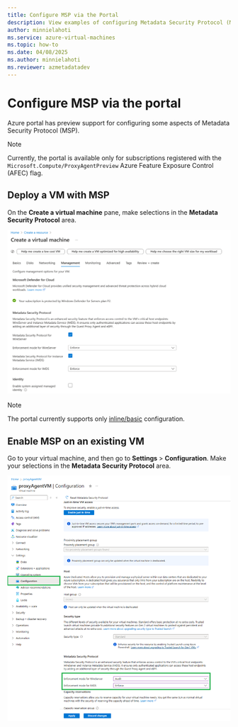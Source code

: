 ```yaml
---
title: Configure MSP via the Portal
description: View examples of configuring Metadata Security Protocol (MSP) for a new or existing virtual machine via the Azure portal.
author: minnielahoti
ms.service: azure-virtual-machines
ms.topic: how-to
ms.date: 04/08/2025
ms.author: minnielahoti
ms.reviewer: azmetadatadev
---
```


# Configure MSP via the portal

Azure portal has preview support for configuring some aspects of Metadata Security Protocol (MSP).

> [!NOTE]
> Currently, the portal is available only for subscriptions registered with the `Microsoft.Compute/ProxyAgentPreview` Azure Feature Exposure Control (AFEC) flag.

## Deploy a VM with MSP

On the **Create a virtual machine** pane, make selections in the **Metadata Security Protocol** area.

![Screenshot that shows selections for deploying a new virtual machine with Metadata Security Protocol.](../images/portal-greenfield.png)

> [!NOTE]
> The portal currently supports only [inline/basic](../configuration.md#inline-configuration) configuration.

## Enable MSP on an existing VM

Go to your virtual machine, and then go to **Settings** > **Configuration**. Make your selections in the **Metadata Security Protocol** area.

![Screenshot that shows selections for enabling Metadata Security Protocol on an existing virtual machine.](../images/portal-brownfield.png)

